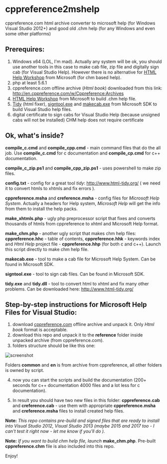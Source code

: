 # cppreference2mshelp
cppreference.com html archive converter to microsoft help (for Windows Visual Studio 2012+) and good old .chm help (for any Windows and even some other platforms)

## Prerequires:

1) Windows x64 (LOL, I'm mad). Actually any system will be ok, you should use another tools in this case to make cab file, zip file and digitally sign cab (for Visual Studio Help). However there is no alternative for [HTML Help Workshop](https://www.microsoft.com/en-us/download/details.aspx?id=21138) from Microsoft (for chm based help).
2) php at least 5.6.1
3) cppreference.com offline archive (*Html book*) downloaded from this link: http://en.cppreference.com/w/Cppreference:Archives
4) [HTML Help Workshop](https://www.microsoft.com/en-us/download/details.aspx?id=21138) from Microsoft to build .chm help file.
5) [Tidy](http://www.html-tidy.org/) (html fixer), [signtool.exe](https://msdn.microsoft.com/en-us/library/8s9b9yaz(v=vs.110).aspx) and [makecab.exe](https://technet.microsoft.com/en-us/library/hh875545(v=ws.11).aspx) from Microsoft SDK to build Visual Studio help files.
6) digital certificate to sign cabs for Visual Studio Help (because unsigned cabs will not be installed) CHM help does not require certificate

## Ok, what's inside?

**compile_c.cmd** and **compile_cpp.cmd** - main command files that do the all job. Use **compile_c.cmd** for c documentation and **compile_cp.cmd** for c++ documentation. 

**compile_c_zip.ps1** and **compile_cpp_zip.ps1** - uses powershell to make zip files.

**config.txt** - config for a great tool *tidy*: http://www.html-tidy.org/ ( we need it to convert htmls to xhtmls and fix errors ).

**cppreference.msha** and **creference.msha** - config files for *Microsoft Help System*. Actually a headers for Help system, *Microsoft Help* will get the info from them to install the help packs.

**make_xhtmls.php** - ugly php preprocessor script that fixes and converts thousands of htmls from cppreference to xhtml and Microsoft Help format.

**make_chm.php** - another ugly script that makes chm help files: **cppreference.hhc** - table of contents, **cppreference.hhk** - keywords index and _Html Help_ project file - **cppreference.hhp** (for both c and c++). Launch this script directly to make chm help file.

**makecab.exe** - tool to make a cab file for Microsoft Help System. Can be found in Microsoft SDK.

**signtool.exe** - tool to sign cab files. Can be found in Microsoft SDK.

**tidy.exe** and **tidy.dll** - tool to convert html to xhtml and fix many other problems. Can be downloaded here: http://www.html-tidy.org/ 

## Step-by-step instructions for Microsoft Help Files for Visual Studio:

1) download [cppreference.com](http://en.cppreference.com/w/Cppreference:Archives) offline archive and unpack it. Only *Html book* format is acceptable.
2) download this repo and unpack it to the **reference** folder inside unpacked archive (from cppreference.com).
3) folders structure should be like this one:

![screenshot](https://github.com/crea7or/cppreference2mshelp/raw/master/folders.png)

Folders **common** and **en** is from archive from cppreference, all other folders is owned by script.

4) now you can start the scripts and build the documentation (200+ seconds for c++ documentation 4000 files and a lot less for c documentation).

5) In result you should have two new files in this folder: **cppreference.cab** and **creference.cab** - use them with appropriate **cppreference.msha** and **creference.msha** files to install created help files.

**Note:** *This repo contains pre-build and signed files that are ready to install into Visual Studio 2012, Visual Studio 2013 (maybe 2015 and 2017 too - I can't test it right now - let me know if you'll do ).*

**Note:** *If you want to build chm help file, launch* **make_chm.php**. Pre-built **cppreference.chm** file is also included into this repo.

Enjoy!
